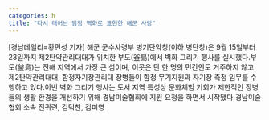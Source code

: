```yaml
---
categories: h
title: "다시 태어난 담장 벽화로 표현한 해군 사랑"
---
```

[경남데일리=황민성 기자] 해군 군수사령부 병기탄약창(이하 병탄창)은 9월 15일부터 23일까지 제2탄약관리대대가 위치한 부도(釜島)에서 벽화 그리기 행사를 실시했다.부도(釜島)는 진해 지역에서 가장 큰 섬이며, 이곳은 단 한 명의 민간인도 거주하지 않고 제2탄약관리대대, 함정자기장관리대 장병들이 함정 무기지원과 자기장 측정 임무를 수행하고 있다.이번 벽화 그리기 행사는 도서 지역 특성상 문화체험 기회가 제한적인 장병들의 생활 환경을 개선하기 위해 경남미술협회에 지원 요청을 하면서 시작됐다.경남미술협회 소속 전귀련, 김덕천, 김미영